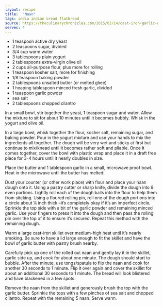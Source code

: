 ```yaml
---
layout: recipe
title:  "Naan"
tags: india indian bread flatbread
source: https://theculinarychronicles.com/2015/02/14/cast-iron-garlic-naan/
serves: 4
---
```

* 1 teaspoon active dry yeast
* 2 teaspoons sugar, divided
* 3/4 cup warm water
* 3 tablespoons plain yogurt
* 2 tablespoons extra-virgin olive oil
* 2 cups all-purpose flour, plus more for rolling
* 1 teaspoon kosher salt, more for finishing
* 1/8 teaspoon baking powder
* 2 tablespoons unsalted butter (or melted ghee)
* 1 heaping tablespoon minced fresh garlic, divided
* 1 teaspoon garlic powder
* sea salt
* 2 tablespoons chopped cilantro

In a small bowl, stir together the yeast, 1 teaspoon sugar and water. Allow the mixture to sit for about 10 minutes until it becomes bubbly. Whisk in the yogurt and olive oil.

In a large bowl, whisk together the flour, kosher salt, remaining sugar, and baking powder. Pour in the yogurt mixture and use your hands to mix the ingredients all together. The dough will be very wet and sticky at first but continue to mix/knead until it becomes rather soft and pliable. Once it comes together, cover the bowl with plastic wrap and place it in a draft free place for 3-4 hours until it nearly doubles in size.

Place the butter and 1 tablespoon garlic in a small, microwave proof bowl. Heat in the microwave until the butter has melted.

Dust your counter (or other work place) with flour and place your naan dough onto it. Using a pastry cutter or sharp knife, divide the dough into 6 even portions. Lightly roll each of the dough balls into the flour to help them from sticking. Using a floured rolling pin, roll one of the dough portions into a circle about ¼ inch thick –it’s completely okay if it’s an imperfect circle. Sprinkle the top side with a bit of the garlic powder and remaining minced garlic. Use your fingers to press it into the dough and then pass the rolling pin over the top of it to ensure it’s secured. Repeat this method with the remaining dough.

Warm a large cast-iron skillet over medium-high heat until it’s nearly smoking. Be sure to have a lid large enough to fit the skillet and have the bowl of garlic butter with pastry brush nearby.

Carefully pick up one of the rolled out naan and gently lay it in the skillet, garlic side up, and cook for about one minute. The dough should start to bubble. After the minute, use tongs/spatula to flip the naan and cook for another 30 seconds to 1 minute. Flip it over again and cover the skillet for about an additional 30 seconds to 1 minute. The bread will look blistered and have blackened in a few spots.

Remove the naan from the skillet and generously brush the top with the garlic butter. Sprinkle the tops with a few pinches of sea salt and chopped cilantro. Repeat with the remaining 5 naan. Serve warm.
